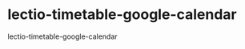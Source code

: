 lectio-timetable-google-calendar
================================

lectio-timetable-google-calendar
